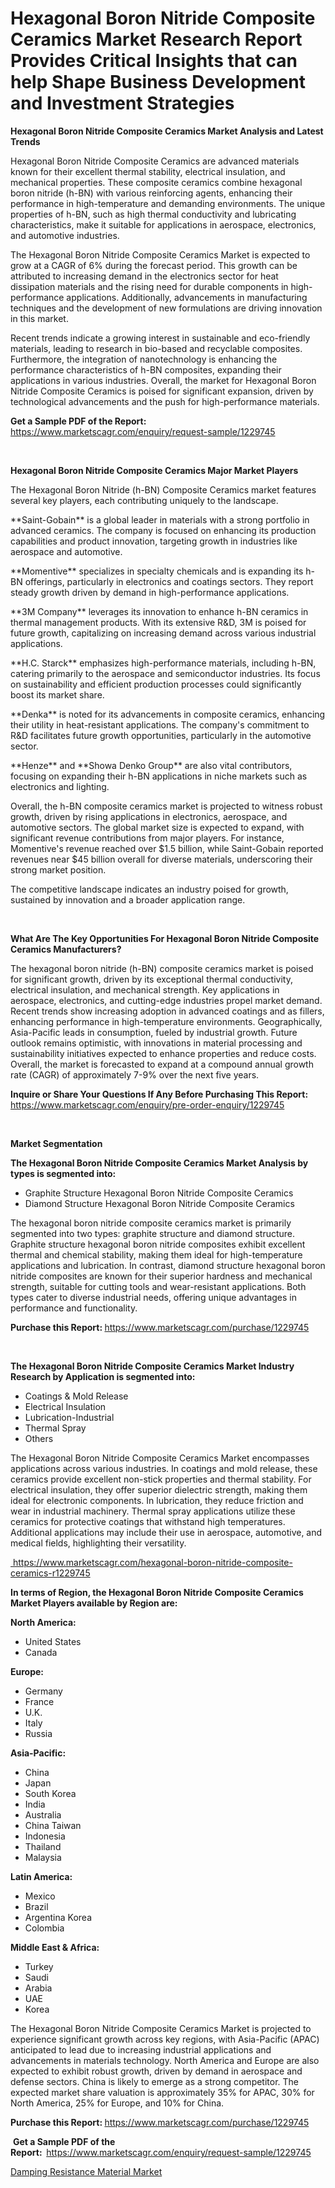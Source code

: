<p><h1>Hexagonal Boron Nitride Composite Ceramics Market Research Report Provides Critical Insights that can help Shape Business Development and Investment Strategies</h1></p><p><strong>Hexagonal Boron Nitride Composite Ceramics Market Analysis and Latest Trends</strong></p>
<p><p>Hexagonal Boron Nitride Composite Ceramics are advanced materials known for their excellent thermal stability, electrical insulation, and mechanical properties. These composite ceramics combine hexagonal boron nitride (h-BN) with various reinforcing agents, enhancing their performance in high-temperature and demanding environments. The unique properties of h-BN, such as high thermal conductivity and lubricating characteristics, make it suitable for applications in aerospace, electronics, and automotive industries.</p><p>The Hexagonal Boron Nitride Composite Ceramics Market is expected to grow at a CAGR of 6% during the forecast period. This growth can be attributed to increasing demand in the electronics sector for heat dissipation materials and the rising need for durable components in high-performance applications. Additionally, advancements in manufacturing techniques and the development of new formulations are driving innovation in this market.</p><p>Recent trends indicate a growing interest in sustainable and eco-friendly materials, leading to research in bio-based and recyclable composites. Furthermore, the integration of nanotechnology is enhancing the performance characteristics of h-BN composites, expanding their applications in various industries. Overall, the market for Hexagonal Boron Nitride Composite Ceramics is poised for significant expansion, driven by technological advancements and the push for high-performance materials.</p></p>
<p><strong>Get a Sample PDF of the Report:&nbsp;</strong> <a href="https://www.marketscagr.com/enquiry/request-sample/1229745?utm_campaign=1999&utm_medium=2&utm_source=Github&utm_content=ia&utm_term=02022025&utm_id=hexagonal-boron-nitride-composite-ceramics">https://www.marketscagr.com/enquiry/request-sample/1229745</a></p>
<p>&nbsp;</p>
<p><strong>Hexagonal Boron Nitride Composite Ceramics Major Market Players</strong></p>
<p><p>The Hexagonal Boron Nitride (h-BN) Composite Ceramics market features several key players, each contributing uniquely to the landscape. </p><p>**Saint-Gobain** is a global leader in materials with a strong portfolio in advanced ceramics. The company is focused on enhancing its production capabilities and product innovation, targeting growth in industries like aerospace and automotive.</p><p>**Momentive** specializes in specialty chemicals and is expanding its h-BN offerings, particularly in electronics and coatings sectors. They report steady growth driven by demand in high-performance applications.</p><p>**3M Company** leverages its innovation to enhance h-BN ceramics in thermal management products. With its extensive R&D, 3M is poised for future growth, capitalizing on increasing demand across various industrial applications.</p><p>**H.C. Starck** emphasizes high-performance materials, including h-BN, catering primarily to the aerospace and semiconductor industries. Its focus on sustainability and efficient production processes could significantly boost its market share.</p><p>**Denka** is noted for its advancements in composite ceramics, enhancing their utility in heat-resistant applications. The company's commitment to R&D facilitates future growth opportunities, particularly in the automotive sector.</p><p>**Henze** and **Showa Denko Group** are also vital contributors, focusing on expanding their h-BN applications in niche markets such as electronics and lighting.</p><p>Overall, the h-BN composite ceramics market is projected to witness robust growth, driven by rising applications in electronics, aerospace, and automotive sectors. The global market size is expected to expand, with significant revenue contributions from major players. For instance, Momentive's revenue reached over $1.5 billion, while Saint-Gobain reported revenues near $45 billion overall for diverse materials, underscoring their strong market position.</p><p>The competitive landscape indicates an industry poised for growth, sustained by innovation and a broader application range.</p></p>
<p>&nbsp;</p>
<p><strong>What Are The Key Opportunities For Hexagonal Boron Nitride Composite Ceramics Manufacturers?</strong></p>
<p><p>The hexagonal boron nitride (h-BN) composite ceramics market is poised for significant growth, driven by its exceptional thermal conductivity, electrical insulation, and mechanical strength. Key applications in aerospace, electronics, and cutting-edge industries propel market demand. Recent trends show increasing adoption in advanced coatings and as fillers, enhancing performance in high-temperature environments. Geographically, Asia-Pacific leads in consumption, fueled by industrial growth. Future outlook remains optimistic, with innovations in material processing and sustainability initiatives expected to enhance properties and reduce costs. Overall, the market is forecasted to expand at a compound annual growth rate (CAGR) of approximately 7-9% over the next five years.</p></p>
<p><strong>Inquire or Share Your Questions If Any Before Purchasing This Report:</strong> <a href="https://www.marketscagr.com/enquiry/pre-order-enquiry/1229745?utm_campaign=1999&utm_medium=2&utm_source=Github&utm_content=ia&utm_term=02022025&utm_id=hexagonal-boron-nitride-composite-ceramics">https://www.marketscagr.com/enquiry/pre-order-enquiry/1229745</a></p>
<p>&nbsp;</p>
<p><strong>Market Segmentation</strong></p>
<p><strong>The Hexagonal Boron Nitride Composite Ceramics Market Analysis by types is segmented into:</strong></p>
<p><ul><li>Graphite Structure Hexagonal Boron Nitride Composite Ceramics</li><li>Diamond Structure Hexagonal Boron Nitride Composite Ceramics</li></ul></p>
<p><p>The hexagonal boron nitride composite ceramics market is primarily segmented into two types: graphite structure and diamond structure. Graphite structure hexagonal boron nitride composites exhibit excellent thermal and chemical stability, making them ideal for high-temperature applications and lubrication. In contrast, diamond structure hexagonal boron nitride composites are known for their superior hardness and mechanical strength, suitable for cutting tools and wear-resistant applications. Both types cater to diverse industrial needs, offering unique advantages in performance and functionality.</p></p>
<p><strong>Purchase this Report:&nbsp;</strong><a href="https://www.marketscagr.com/purchase/1229745?utm_campaign=1999&utm_medium=2&utm_source=Github&utm_content=ia&utm_term=02022025&utm_id=hexagonal-boron-nitride-composite-ceramics">https://www.marketscagr.com/purchase/1229745</a></p>
<p>&nbsp;</p>
<p><strong>The Hexagonal Boron Nitride Composite Ceramics Market Industry Research by Application is segmented into:</strong></p>
<p><ul><li>Coatings & Mold Release</li><li>Electrical Insulation</li><li>Lubrication-Industrial</li><li>Thermal Spray</li><li>Others</li></ul></p>
<p><p>The Hexagonal Boron Nitride Composite Ceramics Market encompasses applications across various industries. In coatings and mold release, these ceramics provide excellent non-stick properties and thermal stability. For electrical insulation, they offer superior dielectric strength, making them ideal for electronic components. In lubrication, they reduce friction and wear in industrial machinery. Thermal spray applications utilize these ceramics for protective coatings that withstand high temperatures. Additional applications may include their use in aerospace, automotive, and medical fields, highlighting their versatility.</p></p>
<p><a href="https://www.marketscagr.com/hexagonal-boron-nitride-composite-ceramics-r1229745?utm_campaign=1999&utm_medium=2&utm_source=Github&utm_content=ia&utm_term=02022025&utm_id=hexagonal-boron-nitride-composite-ceramics">&nbsp;https://www.marketscagr.com/hexagonal-boron-nitride-composite-ceramics-r1229745</a></p>
<p><strong>In terms of Region, the Hexagonal Boron Nitride Composite Ceramics Market Players available by Region are:</strong></p>
<p>
    <p> <strong> North America: </strong>
        <ul>
            <li>United States</li>
            <li>Canada</li>
        </ul>
        </p> 
    <p> <strong> Europe: </strong>
        <ul>
            <li>Germany</li>
            <li>France</li>
            <li>U.K.</li>
            <li>Italy</li>
            <li>Russia</li>
        </ul>
        </p> 
    <p> <strong> Asia-Pacific: </strong>
        <ul>
            <li>China</li>
            <li>Japan</li>
            <li>South Korea</li>
            <li>India</li>
            <li>Australia</li>
            <li>China Taiwan</li>
            <li>Indonesia</li>
            <li>Thailand</li>
            <li>Malaysia</li>
        </ul>
        </p> 
    <p> <strong> Latin America: </strong>
        <ul>
            <li>Mexico</li>
            <li>Brazil</li>
            <li>Argentina Korea</li>
            <li>Colombia</li>
        </ul>
        </p> 
    <p> <strong> Middle East & Africa: </strong>
        <ul>
            <li>Turkey</li>
            <li>Saudi</li>
            <li>Arabia</li>
            <li>UAE</li>
            <li>Korea</li>
        </ul>
    </p>
    </p>
<p><p>The Hexagonal Boron Nitride Composite Ceramics Market is projected to experience significant growth across key regions, with Asia-Pacific (APAC) anticipated to lead due to increasing industrial applications and advancements in materials technology. North America and Europe are also expected to exhibit robust growth, driven by demand in aerospace and defense sectors. China is likely to emerge as a strong competitor. The expected market share valuation is approximately 35% for APAC, 30% for North America, 25% for Europe, and 10% for China.</p></p>
<p><strong>Purchase this Report: </strong><a href="https://www.marketscagr.com/purchase/1229745?utm_campaign=1999&utm_medium=2&utm_source=Github&utm_content=ia&utm_term=02022025&utm_id=hexagonal-boron-nitride-composite-ceramics">https://www.marketscagr.com/purchase/1229745</a></p>
<p>&nbsp;<strong>Get a Sample PDF of the Report:&nbsp;&nbsp;</strong><a href="https://www.marketscagr.com/enquiry/request-sample/1229745?utm_campaign=1999&utm_medium=2&utm_source=Github&utm_content=ia&utm_term=02022025&utm_id=hexagonal-boron-nitride-composite-ceramics">https://www.marketscagr.com/enquiry/request-sample/1229745</a></p>
<p><strong></strong></p>
<p><p><a href="https://github.com/tamvrosiya/Market-Research-Report-List-6/blob/main/damping-resistance-material-market.md?utm_campaign=1999&utm_medium=2&utm_source=Github&utm_content=ia&utm_term=02022025&utm_id=hexagonal-boron-nitride-composite-ceramics">Damping Resistance Material Market</a></p></p>